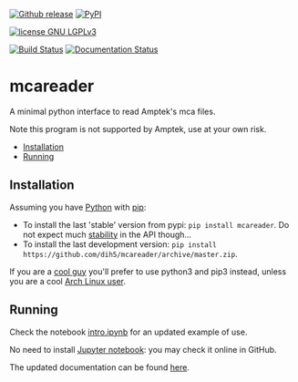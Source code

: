 [![Github release](https://img.shields.io/github/release/dih5/mcareader.svg)](https://github.com/dih5/mcareader/releases/latest)
[![PyPI](https://img.shields.io/pypi/v/mcareader.svg)](https://pypi.python.org/pypi/mcareader)

[![license GNU LGPLv3](https://img.shields.io/badge/license-GNU%20GLPLv3-blue.svg)](https://raw.githubusercontent.com/Dih5/mcareader/master/LICENSE.txt)

[![Build Status](https://travis-ci.org/Dih5/mcareader.svg?branch=master)](https://travis-ci.org/Dih5/mcareader)
[![Documentation Status](https://readthedocs.org/projects/mcareader/badge/?version=latest)](http://mcareader.readthedocs.io/en/latest/?badge=latest)


# mcareader
A minimal python interface to read Amptek's mca files.

Note this program is not supported by Amptek, use at your own risk.


* [Installation](#installation)
* [Running](#running)


## Installation
Assuming you have [Python](https://www.python.org/) with [pip](https://pip.pypa.io/en/stable/installing/):
* To install the last 'stable' version from pypi: ```pip install mcareader```. Do not expect much [stability](#versioning) in the API though...
* To install the last development version: ```pip install https://github.com/dih5/mcareader/archive/master.zip```. 

If you are a [cool guy](https://wiki.python.org/moin/Python2orPython3) you'll prefer to use python3 and pip3 instead, unless you are a cool [Arch Linux user](https://www.archlinux.org/news/python-is-now-python-3/).

## Running
Check the notebook [intro.ipynb](https://raw.github.com/dih5/mcareader/master/demos/intro.ipynb) for an updated example of use.

No need to install [Jupyter notebook](http://jupyter.readthedocs.io/en/latest/install.html): you may check it online in GitHub.

The updated documentation can be found [here](http://mcareader.readthedocs.io/en/latest/index.html#).

